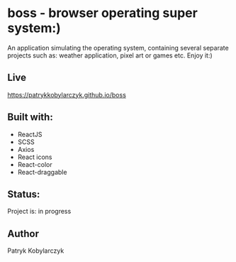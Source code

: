 # boss - browser operating super system:)

 An application simulating the operating system, containing several separate projects such as: weather application, pixel art or games etc. Enjoy it:)

## Live
https://patrykkobylarczyk.github.io/boss


## Built with: 

- ReactJS
- SCSS
- Axios
- React icons
- React-color
- React-draggable

## Status:

Project is: in progress

## Author

Patryk Kobylarczyk 


